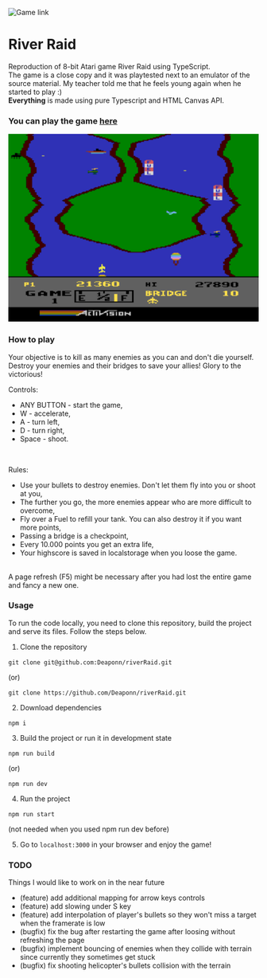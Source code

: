 ![Game link](https://img.shields.io/badge/Live%20URL-red?label=sajecki.ct8.pl&link=https%3A%2F%2Fsajecki.ct8.pl%2Fgames%2Friver-raid%2F)


# River Raid

Reproduction of 8-bit Atari game River Raid using TypeScript.<br>
The game is a close copy and it was playtested next to an emulator of the source material. My teacher told me that he feels young again when he started to play :)<br>
<b>Everything</b> is made using pure Typescript and HTML Canvas API.

### You can play the game [here](https://sajecki.ct8.pl/games/river-raid/)

<img src="readme.png">

### How to play

Your objective is to kill as many enemies as you can and don't die yourself. Destroy your enemies and their bridges to save your allies! Glory to the victorious!

Controls:
- ANY BUTTON - start the game,
- W - accelerate,
- A - turn left,
- D - turn right,
- Space - shoot.

<br>

Rules:
- Use your bullets to destroy enemies. Don't let them fly into you or shoot at you,
- The further you go, the more enemies appear who are more difficult to overcome,
- Fly over a Fuel to refill your tank. You can also destroy it if you want more points,
- Passing a bridge is a checkpoint,
- Every 10.000 points you get an extra life,
- Your highscore is saved in localstorage when you loose the game.

<br>
A page refresh (F5) might be necessary after you had lost the entire game and fancy a new one.

### Usage

To run the code locally, you need to clone this repository, build the project and serve its files. Follow the steps below.<br>

1. Clone the repository
```
git clone git@github.com:Deaponn/riverRaid.git
```
(or)
```
git clone https://github.com/Deaponn/riverRaid.git
```

2. Download dependencies
```
npm i
```

3. Build the project or run it in development state
```
npm run build
```
(or)
```
npm run dev
```

4. Run the project
```
npm run start
```
(not needed when you used npm run dev before)

5. Go to `localhost:3000` in your browser and enjoy the game!

### TODO

Things I would like to work on in the near future

- (feature) add additional mapping for arrow keys controls
- (feature) add slowing under S key
- (feature) add interpolation of player's bullets so they won't miss a target when the framerate is low
- (bugfix) fix the bug after restarting the game after loosing without refreshing the page
- (bugfix) implement bouncing of enemies when they collide with terrain since currently they sometimes get stuck
- (bugfix) fix shooting helicopter's bullets collision with the terrain